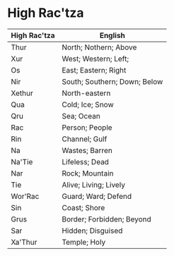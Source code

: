 # High Rac'tza

| High Rac'tza | English                      |
| ------------ | ---------------------------- |
| Thur         | North; Nothern; Above        |
| Xur          | West; Western; Left;         |
| Os           | East; Eastern; Right         |
| Nir          | South; Southern; Down; Below |
| Xethur       | North-eastern                |
| Qua          | Cold; Ice; Snow              |
| Qru          | Sea; Ocean                   |
| Rac          | Person; People               |
| Rin          | Channel; Gulf                |
| Na           | Wastes; Barren               |
| Na'Tie       | Lifeless; Dead               |
| Nar          | Rock; Mountain               |
| Tie          | Alive; Living; Lively        |
| Wor'Rac      | Guard; Ward; Defend          |
| Sin          | Coast; Shore                 |
| Grus         | Border; Forbidden; Beyond    |
| Sar          | Hidden; Disguised            |
| Xa'Thur      | Temple; Holy                 |